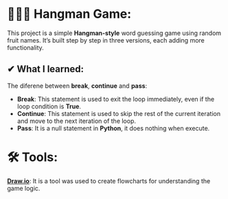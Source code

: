 # 🍎🍌🍐 Hangman Game:
This project is a simple **Hangman-style** word guessing game using random fruit names.
It’s built step by step in three versions, each adding more functionality.

## ✔ What I learned:
The diferene between **break**, **continue** and **pass**:
- **Break**: This statement is used to exit the loop immediately, even if the loop condition is **True**.
- **Continue**: This statement is used to skip the rest of the current iteration and move to the next iteration of the loop.
- **Pass**: It is a null statement in **Python**, it does nothing when execute.

# 🛠️ Tools:
**[Draw.io](https://www.drawio.com/)**: It is a tool was used to create flowcharts for understanding the game logic.
